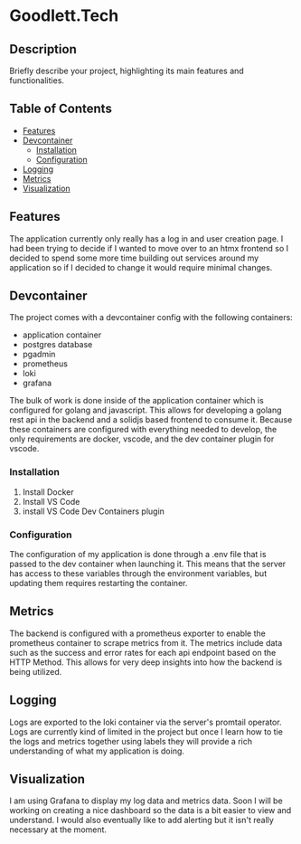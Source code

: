 # Goodlett.Tech

## Description

Briefly describe your project, highlighting its main features and functionalities.

## Table of Contents

- [Features](#features)
- [Devcontainer](#devcontainer)
  - [Installation](#installation)
  - [Configuration](#configuration)
- [Logging](#logging)
- [Metrics](#metrics)
- [Visualization](#visualization)


## Features
The application currently only really has a log in and user creation page. I had been trying to decide if I wanted to move over to an htmx frontend so I decided to spend some more time building out services around my application so if I decided to change it would require minimal changes.

## Devcontainer

The project comes with a devcontainer config with the following containers:

- application container
- postgres database
- pgadmin
- prometheus
- loki
- grafana

The bulk of work is done inside of the application container which is configured for golang and javascript. This allows for developing a golang rest api in the backend and a solidjs based frontend to consume it. Because these containers are configured with everything needed to develop, the only requirements are docker, vscode, and the dev container plugin for vscode.

### Installation

1. Install Docker
2. Install VS Code
3. install VS Code Dev Containers plugin

### Configuration

The configuration of my application is done through a .env file that is passed to the dev container when launching it. This means that the server has access to these variables through the environment variables, but updating them requires restarting the container.

## Metrics

The backend is configured with a prometheus exporter to enable the prometheus container to scrape metrics from it. The metrics include data such as the success and error rates for each api endpoint based on the HTTP Method. This allows for very deep insights into how the backend is being utilized.

## Logging

Logs are exported to the loki container via the server's promtail operator. Logs are currently kind of limited in the project but once I learn how to tie the logs and metrics together using labels they will provide a rich understanding of what my application is doing.

## Visualization

I am using Grafana to display my log data and metrics data. Soon I will be working on creating a nice dashboard so the data is a bit easier to view and understand. I would also eventually like to add alerting but it isn't really necessary at the moment.